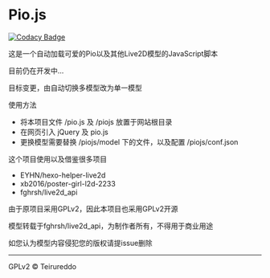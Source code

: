 # Pio.js

[![Codacy Badge](https://api.codacy.com/project/badge/Grade/4b2d2dc2a98b4a21abab8adf3d5aadf9)](https://www.codacy.com/app/teirureddo/piojs?utm_source=github.com&amp;utm_medium=referral&amp;utm_content=teirureddo/piojs&amp;utm_campaign=Badge_Grade)

这是一个自动加载可爱的Pio以及其他Live2D模型的JavaScript脚本

目前仍在开发中...

目标变更，由自动切换多模型改为单一模型

使用方法
- 将本项目文件 /pio.js 及 /piojs 放置于网站根目录
- 在网页引入 jQuery 及 pio.js
- 更换模型需要替换 /piojs/model 下的文件，以及配置 /piojs/conf.json

这个项目使用以及借鉴很多项目
- EYHN/hexo-helper-live2d
- xb2016/poster-girl-l2d-2233
- fghrsh/live2d_api

由于原项目采用GPLv2，因此本项目也采用GPLv2开源

模型转载于fghrsh/live2d_api，为制作者所有，不得用于商业用途

如您认为模型内容侵犯您的版权请提issue删除

----
GPLv2 © Teirureddo